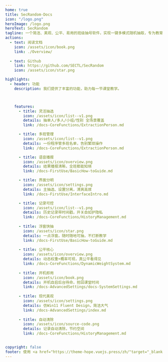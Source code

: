 ```yaml
---
home: true
title: SecRandom-Docs
icon: "/logo.png"
heroImage: /logo.png
heroText: SecRandom
tagline: 一个简洁、美观、公平、易用的班级抽号软件，实现一键多模式随机抽取，专为教育场景设计；内置多层安全措施，让课堂点名更高效、更透明。
actions: 
  - text: 阅读文档
    icon: /assets/icon/book.png
    link: ./Overview/
    
  - text: Github
    link: https://github.com/SECTL/SecRandom
    icon: /assets/icon/star.png

highlights:
  - header: 功能
    description: 我们提供了丰富的功能，助力每一节课堂教学。



    features:
      - title: 灵活抽选
        icon: /assets/icon/list--v1.png
        details: 抽单人/多人/小组/性别 全场景覆盖
        link: /docs-CoreFunctions/ExtractionPerson.md

      - title: 多班管理
        icon: /assets/icon/list--v1.png
        details: 一份程序管多班名单，告别繁琐操作
        link: /docs-CoreFunctions/ExtractionPerson.md

      - title: 语音播报
        icon: /assets/icon/overview.png
        details: 结果播报清晰，全班都能知晓
        link: /docs-FirstUse/BasicHow-toGuide.md

      - title: 界面分明
        icon: /assets/icon/settings.png
        details: 主抽选、设置分离，清爽高效
        link: /docs-FirstUse/InterfaceIntro.md

      - title: 记录可控
        icon: /assets/icon/list--v1.png
        details: 历史记录带时间戳，开关自如护隐私
        link: /docs-CoreFunctions/HistoryManagement.md
        
      - title: 浮窗快抽
        icon: /assets/icon/star.png
        details: 一点浮窗，随时随地可抽，不打断教学
        link: /docs-FirstUse/BasicHow-toGuide.md
        
      - title: 公平核心
        icon: /assets/icon/overview.png
        details: 动态权重+概率可视，真公平看得见
        link: /docs-CoreFunctions/DynamicWeightSystem.md
        
      - title: 开机即用
        icon: /assets/icon/book.png
        details: 开机自启后台待命，抢回课堂时间
        link: /docs-AdvancedSettings/docs-SystemSettings.md
        
      - title: 现代美观
        icon: /assets/icon/settings.png
        details: 仿Win11 Fluent Design，简洁大气
        link: /docs-AdvancedSettings/index.md      
        
      - title: 自动清除
        icon: /assets/icon/source-code.png
        details: 记录自动清除，节约空间
        link: /docs-CoreFunctions/HistoryManagement.md
              

copyright: false
footer: 使用 <a href="https://theme-hope.vuejs.press/zh/"target="_blank">VuePress Theme Hope</a> 主题 | MIT 协议, 版权所有 © 2025-至今
---
```



